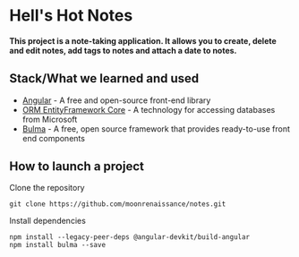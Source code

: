 # Hell's Hot Notes

#### This project is a note-taking application. It allows you to create, delete and edit notes, add tags to notes and attach a date to notes.

## Stack/What we learned and used
- [Angular](https://angular.io/Angular/) - A free and open-source front-end library
- [ORM EntityFramework Core](https://learn.microsoft.com/ru-ru/ef/core/) - A technology for accessing databases from Microsoft
- [Bulma](https://bulma.io/) - A free, open source framework that provides ready-to-use front end components

## How to launch a project


Clone the repository


```
git clone https://github.com/moonrenaissance/notes.git
```

Install dependencies

```
npm install --legacy-peer-deps @angular-devkit/build-angular
npm install bulma --save
```
